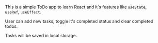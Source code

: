 This is a simple ToDo app to learn React and it's features like `useState`, `useRef`, `useEffect`.

User can add new tasks, toggle it's completed status and clear completed todos. 

Tasks will be saved in local storage.

